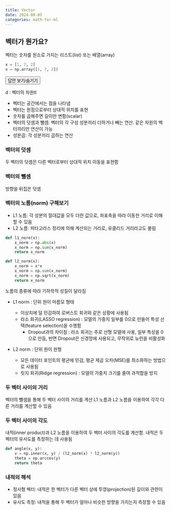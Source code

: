 ```yaml
---
title: Vector
date: 2024-08-05
categories: math-for-ml
---
```


## 벡터가 뭔가요?

벡터는 숫자를 원소로 가지는 리스트(list) 또는 배열(array)

```python
x = [1, 7, 2]
x = np.array([1, 7, 2])
```

<div class="answer">
  <button class="toggle-answer">답안 보기/숨기기</button>
  <div class="answer-content" style="display: none;">
    <h3>답안:</h3>
    <p>$$
\mathbf{x}^T = [x_1, x_2, \ldots, x_d]
$$</p>
  </div>
</div>

d : 벡터의 차원tl

- 벡터는 공간에서는 <span class="blindfold" data-hint="">점</span>을 나타냄
- 벡터는 원점으로부터 <span class="blindfold" data-hint="">상대적 위치</span>를 표현
- 숫자를 곱해주면 길이만 변함(scalar)
- 벡터의 덧셈과 뺄셈: 벡터의 각 구성 성분끼리 더하거나 빼는 연산. 같은 차원의 벡터끼리만 연산이 가능
- 성분곱: 각 성분끼리 곱하는 연산

### 벡터의 덧셈

두 벡터의 덧셈은 다른 벡터로부터 상대적 위치 이동을 표현함

### 벡터의 뺄셈

방향을 뒤집은 덧셈

### 벡터의 노름(norm) 구해보기

- L1 노름: 각 성분의 <span class="blindfold" data-hint="">절대값</span>을 모두 더한 값으로, 좌표축을 따라 이동한 거리로 이해할 수 있음
- L2 노름: 피타고라스 정리에 의해 계산되는 거리로, 유클리드 거리라고도 불림

```python
def l1_nore(x):
    x_norm = np.abs(x)
    x_norm = np.sum(x_norm)
    return x_norm

def l2_norm(x):
    x_norm = x*x
    x_norm = np.sum(x_norm)
    x_norm = np.sqrt(x_norm)
    return x_norm
```

노름의 종류에 따라 기하학적 성질이 달라짐

- L1 norm : 단위 원이 마름모 형태

  - <span class="blindfold" data-hint="">이상치</span>에 덜 민감하여 <span class="blindfold" data-hint="">로버스트 회귀</span>와 같은 상황에 사용됨
  - 라소 회귀(LASSO regression) : 모델의 가중치 일부를 0으로 만들어 특성 선택(feature selection)을 수행함
    - <span class="blindfold" data-hint="">Dropout</span>과의 차이점 : 라소 회귀는 주로 선형 모델에 사용, 일부 특성을 0으로 만듬, 반면 Dropout은 신경망에 사용되고, 무작위로 뉴런을 비활성화

- L2 norm : 단위 원이 원형
  - 모든 데이터 포인트의 평균에 민감, 평균 제곱 오차(MSE)를 최소화하는 방법으로 사용됨
  - 릿지 회귀(Ridge regression) : 모델의 가중치 크기를 줄여 과적합을 방지

### 두 벡터 사이의 거리

벡터의 뺄셈을 통해 두 벡터 사이의 거리를 계산 L1 노름과 L2 노름을 이용하여 각각 다른 거리를 계산할 수 있음

### 두 벡터 사이의 각도

내적(inner product)과 L2 노름을 이용하여 두 벡터 사이의 각도를 계산함. 내적은 두 벡터의 유사도를 측정하는 데 사용됨

```python
def angle(x, y):
    v = np.inner(x, y) / (l2_norm(x) * l2_norm(y))
    theta = np.arccos(y)
    return theta
```

### 내적의 해석

- 정사형 벡터: 내적은 한 벡터가 다른 벡터 상에 투영(projection)된 길이와 관련이 있음
- 유사도 측정: 내적을 통해 두 벡터가 얼마나 비슷한 방향을 가지는지 측정할 수 있음
